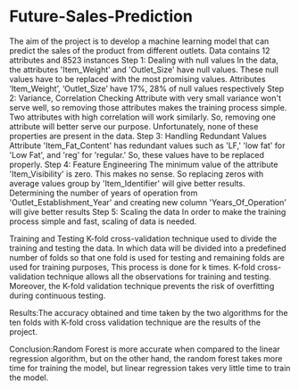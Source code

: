 # Future-Sales-Prediction
The aim of the project is to develop a machine learning model that can predict the sales of the product from different outlets. Data contains 12 attributes and 8523 instances
Step 1: Dealing with null values In the data, the attributes 'Item_Weight' and 'Outlet_Size' have null values. These null values have to be replaced with the most promising values. Attributes ‘Item_Weight’, ‘Outlet_Size’ have 17%, 28% of null values respectively
Step 2: Variance, Correlation Checking Attribute with very small variance won't serve well, so removing those attributes makes the training process simple. Two attributes with high correlation will work similarly. So, removing one attribute will better serve our purpose. 
Unfortunately, none of these properties are present in the data. 
Step 3: Handling Redundant Values Attribute 'Item_Fat_Content' has redundant values such as 'LF,' 'low fat'  for 'Low Fat', and 'reg' for 'regular.' 
So, these values have to be replaced properly. 
Step 4: Feature Engineering The minimum value of the attribute 'Item_Visibility' is zero. This makes no sense. So replacing zeros with average values group by 'Item_Identifier' will give better results. 
Determining the number of years of operation from 'Outlet_Establishment_Year' and creating new column 'Years_Of_Operation' will give better results 
Step 5: Scaling the data In order to make the training process simple and fast, scaling of data is needed.   

Training and Testing K-fold cross-validation technique used to divide the training and testing the data. In which data will be divided into a predefined number of folds so that one fold is used for testing and remaining folds are used for training purposes, This process is done for k times. 
K-fold cross-validation technique allows all the observations for training and testing. 
Moreover, the K-fold validation technique prevents the risk of overfitting during continuous testing.

Results:The accuracy obtained and time taken by the two algorithms for the ten folds with K-fold cross validation technique are the results of the project. 

Conclusion:Random Forest is more accurate when compared to the linear regression algorithm, but on the other hand, the random forest takes more time for training the model, but linear regression takes very little time to train the model. 
